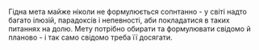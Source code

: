 Гідна мета майже ніколи не формулюється сопнтанно - у світі надто багато ілюзій, парадоксів і непевності, аби покладатися в таких питаннях на долю. Мету потрібно обирати та формулювати свідомо й планово - і так само свідомо треба її досягати.